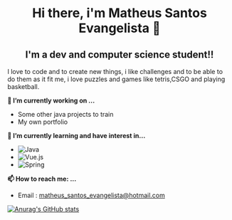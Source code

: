
<h1 align="center">Hi there, i'm Matheus Santos Evangelista 👋</h1>
<h2 align="center">I'm a dev and computer science student!!</h2>
<p align="justify-content">I love to code and to create new things, i like challenges and to be able to do them as it fit me,
	i love puzzles and games like tetris,CSGO and playing basketball.</p>

**🔭 I’m currently working on ...**
- Some other java projects to train
- My own portfolio

**🌱 I’m currently learning and have interest in...**
- ![Java](https://img.shields.io/badge/java-%23ED8B00.svg?style=for-the-badge&logo=java&logoColor=white)
- ![Vue.js](https://img.shields.io/badge/vuejs-%2335495e.svg?style=for-the-badge&logo=vuedotjs&logoColor=%234FC08D)
- ![Spring](https://img.shields.io/badge/spring-%236DB33F.svg?style=for-the-badge&logo=spring&logoColor=white)


**📫 How to reach me: ...**
- Email : matheus_santos_evangelista@hotmail.com


[![Anurag's GitHub stats](https://github-readme-stats.vercel.app/api?username=Tardis2001&theme=dark)](https://github.com/anuraghazra/github-readme-stats)
<!--
**Tardis2001/Tardis2001** is a ✨ _special_ ✨ repository because its `README.md` (this file) appears on your GitHub profile.

Here are some ideas to get you started:


- 
- 🤔 I’m looking for help with ...
- 💬 Ask me about ...
- 
- 😄 Pronouns: ...
- ⚡ Fun fact: ...
-->
